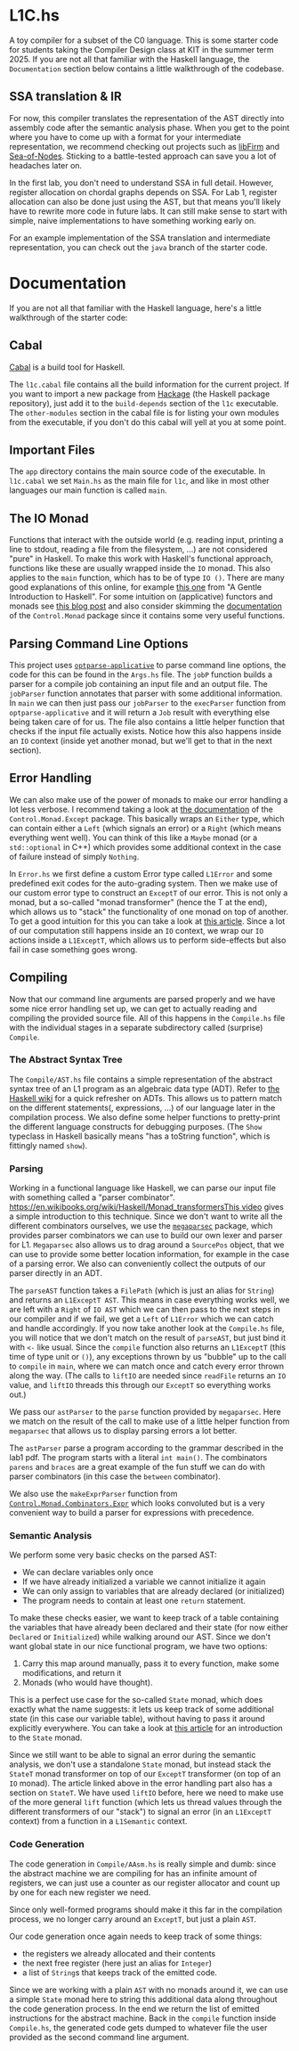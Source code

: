 # L1C.hs

A toy compiler for a subset of the C0 language.
This is some starter code for students taking the Compiler Design class at KIT in the summer term 2025.
If you are not all that familiar with the Haskell language, the `Documentation` section below contains a little walkthrough of the codebase.

## SSA translation & IR

For now, this compiler translates the representation of the AST directly into assembly code after the semantic analysis phase.
When you get to the point where you have to come up with a format for your intermediate representation, we recommend checking out projects such as [libFirm](https://libfirm.github.io/) and [Sea-of-Nodes](https://github.com/SeaOfNodes/).
Sticking to a battle-tested approach can save you a lot of headaches later on.

In the first lab, you don't need to understand SSA in full detail.
However, register allocation on chordal graphs depends on SSA.
For Lab 1, register allocation can also be done just using the AST, but that means you'll likely have to rewrite more code in future labs.
It can still make sense to start with simple, naive implementations to have something working early on.

For an example implementation of the SSA translation and intermediate representation, you can check out the `java` branch of the starter code.

# Documentation
If you are not all that familiar with the Haskell language, here's a little walkthrough of the starter code:

## Cabal
[Cabal](https://www.haskell.org/cabal/) is a build tool for Haskell.

The `l1c.cabal` file contains all the build information for the current project.
If you want to import a new package from [Hackage](https://hackage.haskell.org/) (the Haskell package repository), just add it to the `build-depends` section of the `l1c` executable.
The `other-modules` section in the cabal file is for listing your own modules from the executable, if you don't do this cabal will yell at you at some point.

##  Important Files
The `app` directory contains the main source code of the executable.
In `l1c.cabal` we set `Main.hs` as the main file for `l1c`, and like in most other languages our main function is called `main`.

## The IO Monad
Functions that interact with the outside world (e.g. reading input, printing a line to stdout, reading a file from the filesystem, ...) are not considered "pure" in Haskell.
To make this work with Haskell's functional approach, functions like these are usually wrapped inside the `IO` monad.
This also applies to the `main` function, which has to be of type `IO ()`.
There are many good explanations of this online, for example [this one](https://www.haskell.org/tutorial/io.html) from "A Gentle Introduction to Haskell".
For some intuition on (applicative) functors and monads see [this blog post](https://www.adit.io/posts/2013-04-17-functors,_applicatives,_and_monads_in_pictures.html) and also consider skimming the [documentation](https://hackage.haskell.org/package/base-4.21.0.0/docs/Control-Monad.html) of the `Control.Monad` package since it contains some very useful functions.

## Parsing Command Line Options
This project uses [`optparse-applicative`](https://hackage.haskell.org/package/optparse-applicative) to parse command line options, the code for this can be found in the `Args.hs` file.
The `jobP` function builds a parser for a compile job containing an input file and an output file.
The `jobParser` function annotates that parser with some additional information.
In `main` we can then just pass our `jobParser` to the `execParser` function from `optparse-applicative` and it will return a `Job` result with everything else being taken care of for us.
The file also contains a little helper function that checks if the input file actually exists. Notice how this also happens inside an `IO` context (inside yet another monad, but we'll get to that in the next section).

## Error Handling
We can also make use of the power of monads to make our error handling a lot less verbose.
I recommend taking a look at [the documentation](https://hackage.haskell.org/package/mtl-2.3.1/docs/Control-Monad-Except.html) of the `Control.Monad.Except` package.
This basically wraps an `Either` type, which can contain either a `Left` (which signals an error) or a `Right` (which means everything went well).
You can think of this like a `Maybe` monad (or a `std::optional` in C++) which provides some additional context in the case of failure instead of simply `Nothing`.

In `Error.hs` we first define a custom Error type called `L1Error` and some predefined exit codes for the auto-grading system.
Then we make use of our custom error type to construct an `ExceptT` of our error. This is not only a monad, but a so-called "monad transformer" (hence the T at the end), which allows us to "stack" the functionality of one monad on top of another. To get a good intuition for this you can take a look at [this article](https://en.wikibooks.org/wiki/Haskell/Monad_transformers).
Since a lot of our computation still happens inside an `IO` context, we wrap our `IO` actions inside a `L1ExceptT`, which allows us to perform side-effects but also fail in case something goes wrong.

## Compiling
Now that our command line arguments are parsed properly and we have some nice error handling set up, we can get to actually reading and compiling the provided source file.
All of this happens in the `Compile.hs` file with the individual stages in a separate subdirectory called (surprise) `Compile`.

### The Abstract Syntax Tree
The `Compile/AST.hs` file contains a simple representation of the abstract syntax tree of an L1 program as an algebraic data type (ADT).
Refer to [the Haskell wiki](https://wiki.haskell.org/index.php?title=Algebraic_data_type) for a quick refresher on ADTs.
This allows us to pattern match on the different statements(, expressions, ...) of our language later in the compilation process.
We also define some helper functions to pretty-print the different language constructs for debugging purposes. (The `Show` typeclass in Haskell basically means "has a toString function", which is fittingly named `show`).

### Parsing
Working in a functional language like Haskell, we can parse our input file with something called a "parser combinator".
[https://en.wikibooks.org/wiki/Haskell/Monad_transformersThis video](https://www.youtube.com/watch?v=dDtZLm7HIJs) gives a simple introduction to this technique.
Since we don't want to write all the different combinators ourselves, we use the [`megaparsec`](https://hackage.haskell.org/package/megaparsec) package, which provides parser combinators we can use to build our own lexer and parser for L1.
`Megaparsec` also allows us to drag around a `SourcePos` object, that we can use to provide some better location information, for example in the case of a parsing error.
We also can conveniently collect the outputs of our parser directly in an ADT.

The `parseAST` function takes a `FilePath` (which is just an alias for `String`) and returns an `L1ExceptT AST`. This means in case everything works well, we are left with a `Right` of `IO AST` which we can then pass to the next steps in our compiler and if we fail, we get a `Left` of `L1Error` which we can catch and handle accordingly.
If you now take another look at the `Compile.hs` file, you will notice that we don't match on the result of `parseAST`, but just bind it with `<-` like usual. Since the `compile` function also returns an `L1ExceptT` (this time of type unit or `()`), any exceptions thrown by us "bubble" up to the call to `compile` in `main`, where we can match once and catch every error thrown along the way. (The calls to `liftIO` are needed since `readFile` returns an `IO` value, and `liftIO` threads this through our `ExceptT` so everything works out.)

We pass our `astParser` to the `parse` function provided by `megaparsec`. Here we match on the result of the call to make use of a little helper function from `megaparsec` that allows us to display parsing errors a lot better.

The `astParser` parse a program according to the grammar described in the lab1 pdf.
The program starts with a literal `int main()`. The combinators `parens` and `braces` are a great example of the fun stuff we can do with parser combinators (in this case the `between` combinator).

We also use the `makeExprParser` function from [`Control.Monad.Combinators.Expr`](https://hackage.haskell.org/package/parser-combinators-1.3.0/docs/Control-Monad-Combinators-Expr.html) which looks convoluted but is a very convenient way to build a parser for expressions with precedence.

### Semantic Analysis
We perform some very basic checks on the parsed AST:
- We can declare variables only once
- If we have already initialized a variable we cannot initialize it again
- We can only assign to variables that are already declared (or initialized)
- The program needs to contain at least one `return` statement.

To make these checks easier, we want to keep track of a table containing the variables that have already been declared and their state (for now either `Declared` or `Initialized`) while walking around our AST.
Since we don't want global state in our nice functional program, we have two options:

1. Carry this map around manually, pass it to every function, make some modifications, and return it
2. Monads (who would have thought).

This is a perfect use case for the so-called `State` monad, which does exactly what the name suggests: it lets us keep track of some additional state (in this case our variable table), without having to pass it around explicitly everywhere.
You can take a look at [this article](https://en.wikibooks.org/wiki/Haskell/Understanding_monads/State) for an introduction to the `State` monad.

Since we still want to be able to signal an error during the semantic analysis, we don't use a standalone `State` monad, but instead stack the `StateT` monad transformer on top of our `ExceptT` transformer (on top of an `IO` monad).
The article linked above in the error handling part also has a section on `StateT`.
We have used `liftIO` before, here we need to make use of the more general `lift` function (which lets us thread values through the different transformers of our "stack") to signal an error (in an `L1ExceptT` context) from a function in a `L1Semantic` context.

### Code Generation
The code generation in `Compile/AAsm.hs` is really simple and dumb:
since the abstract machine we are compiling for has an infinite amount of registers, we can just use a counter as our register allocator and count up by one for each new register we need.

Since only well-formed programs should make it this far in the compilation process, we no longer carry around an `ExceptT`, but just a plain `AST`.

Our code generation once again needs to keep track of some things:
- the registers we already allocated and their contents
- the next free register (here just an alias for `Integer`)
- a list of `String`s that keeps track of the emitted code.

Since we are working with a plain `AST` with no monads around it, we can use a simple `State` monad here to string this additional data along throughout the code generation process.
In the end we return the list of emitted instructions for the abstract machine.
Back in the `compile` function inside `Compile.hs`, the generated code gets dumped to whatever file the user provided as the second command line argument.
